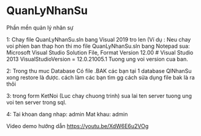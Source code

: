 # QuanLyNhanSu
Phần mền quản lý nhân sự

1: Chay file QuanLyNhanSu.sln bang Visual 2019 tro len (Ví dụ : Neu chay voi phien ban thap hon thi 
	mo file QuanLyNhanSu.sln bang Notepad sua: Microsoft Visual Studio Solution File, Format Version 12.00
						   # Visual Studio 2013
						   VisualStudioVersion = 12.0.21005.1
	Tuong ung voi version cua ban.

2: Trong thu muc Database Có file .BAK các bạn tại 1 database QlNhanSu xong restore là được. cách làm các bạn tìm gg cách sửa dụng file bak là ra  thôi

3: trong form KetNoi (Luc chay chuong trinh) sua lai ten server tuong ung voi ten server trong sql.

4: Tai khoan dang nhap: admin
	      Mat khau: admin

Video demo hướng dẫn https://youtu.be/XdW6E6u2VOg
